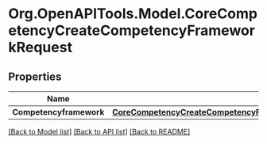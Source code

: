 # Org.OpenAPITools.Model.CoreCompetencyCreateCompetencyFrameworkRequest

## Properties

Name | Type | Description | Notes
------------ | ------------- | ------------- | -------------
**Competencyframework** | [**CoreCompetencyCreateCompetencyFrameworkRequestCompetencyframework**](CoreCompetencyCreateCompetencyFrameworkRequestCompetencyframework.md) |  | 

[[Back to Model list]](../README.md#documentation-for-models) [[Back to API list]](../README.md#documentation-for-api-endpoints) [[Back to README]](../README.md)

